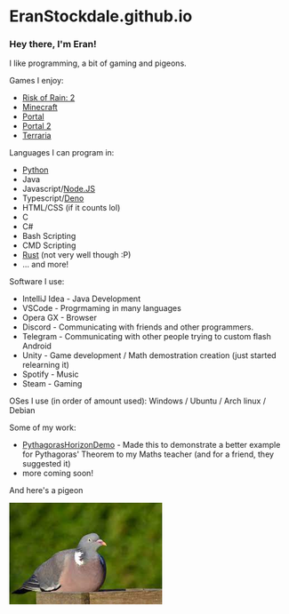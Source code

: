 # EranStockdale.github.io

### Hey there, I'm Eran!
I like programming, a bit of gaming and pigeons.

Games I enjoy:
- [Risk of Rain: 2](https://store.steampowered.com/app/632360/Risk_of_Rain_2/)
- [Minecraft](https://www.minecraft.net/en-us)
- [Portal](https://store.steampowered.com/app/400/Portal/)
- [Portal 2](https://store.steampowered.com/app/620/Portal_2/)
- [Terraria](https://store.steampowered.com/app/105600/Terraria/)
  
Languages I can program in:
- [Python](https://www.python.org)
- Java
- Javascript/[Node.JS](https://nodejs.org/en)
- Typescript/[Deno](https://deno.land)
- HTML/CSS (if it counts lol)
- C
- C#
- Bash Scripting
- CMD Scripting
- [Rust](https://www.rust-lang.org) (not very well though :P)
- ... and more!

Software I use:
- IntelliJ Idea - Java Development
- VSCode - Progrmaming in many languages
- Opera GX - Browser
- Discord - Communicating with friends and other programmers.
- Telegram - Communicating with other people trying to custom flash Android
- Unity - Game development / Math demostration creation (just started relearning it)
- Spotify - Music
- Steam - Gaming

OSes I use (in order of amount used): Windows / Ubuntu / Arch linux / Debian

Some of my work:
- [PythagorasHorizonDemo](/PythagorasHorizonDemo) - Made this to demonstrate a better example for Pythagoras' Theorem to my Maths teacher (and for a friend, they suggested it)
- more coming soon!
  
And here's a pigeon

![pigeon](pidgeon.png)
